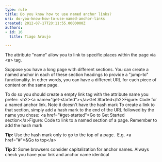 ```yaml
---
type: rule
title: Do you know how to use named anchor links?
uri: do-you-know-how-to-use-named-anchor-links
created: 2012-07-17T20:11:55.0000000Z
authors:
- id: 16
  title: Tiago Araujo

---
```


 
The attribute "name" allow you to link to specific places within the page via &lt;a&gt; tag.

Suppose you have a long page with different sections. You can create a named anchor in each of these section headings to provide a "jump-to" functionality. In other words, you can have a different URL for each piece of content on the same page.

To do so you should create a empty link tag with the attribute name you prefer:
&lt;h2&gt;&lt;a name="get-started"&gt;&lt;/a&gt;Get Started&lt;/h2&gt;Figure: Code for a named anchor link. Note it doesn't have the hash mark 
To create a link to that section, simply add a hash mark to the end of the URL followed by the name you chose:
&lt;a href="#get-started"&gt;Go to Get Started section&lt;/a&gt;Figure: Code to link to a named section of a page. Remember to add the hash mark

**Tip:** Use the hash mark only to go to the top of a page. 
E.g. &lt;a href="#"&gt;&Go to top&lt;/a&gt;



**Tip 2:** Some browsers consider capitalization for anchor names. Always check you have your link and anchor name identical


